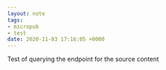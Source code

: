 ```yaml
---
layout: note
tags:
- micropub
- test
date: 2020-11-03 17:16:05 +0000
---
```


Test of querying the endpoint for the source content
